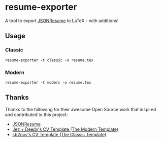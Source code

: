 # resume-exporter

A tool to export [JSONResume](https://jsonresume.org/) to LaTeX - with additions!

## Usage

### Classic

`resume-exporter -t classic -o resume.tex`

### Modern

`resume-exporter -t modern -o resume.tex`

## Thanks

Thanks to the following for their awesome Open Source work that inspired and contributed to this project:

* [JSONResume](https://jsonresume.org/)
* [Jez + Deedy's CV Template (The Modern Template)](https://github.com/jez/resume)
* [sb2nov's CV Template (The Classic Template)](https://github.com/sb2nov/resume)
